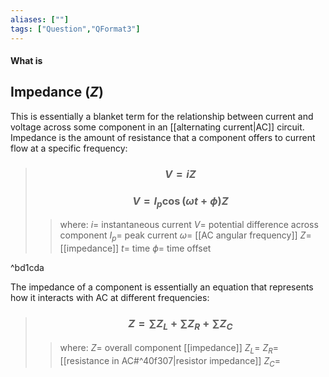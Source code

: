 ```yaml
---
aliases: [""]
tags: ["Question","QFormat3"]
---
```


#### What is
## Impedance ($Z$)
This is essentially a blanket term for the relationship between current and voltage across some component in an [[alternating current|AC]] circuit. Impedance is the amount of resistance that a component offers to current flow at a specific frequency:

> ### $$ V = iZ $$
> ### $$ V = I_{p} \cos(\omega t + \phi)Z $$ 
>> where:
>> $i=$ instantaneous current
>> $V=$ potential difference across component
>> $I_{p}=$ peak current
>> $\omega=$ [[AC angular frequency]]
>> $Z=$ [[impedance]]
>> $t=$ time
>> $\phi=$ time offset

^bd1cda

The impedance of a component is essentially an equation that represents how it interacts with AC at different frequencies:
> ### $$ Z = \sum\limits Z_{L} + \sum\limits Z_{R} + \sum\limits Z_{C} $$ 
>> where:
>> $Z=$  overall component [[impedance]]
>> $Z_L=$ 
>> $Z_R=$ [[resistance in AC#^40f307|resistor impedance]]
>> $Z_C=$ 